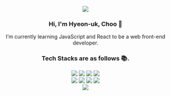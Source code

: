 <div align="center">
<img src="https://capsule-render.vercel.app/api?type=waving&color=auto&customColorList=4&height=100&section=header" />

### Hi, I'm Hyeon-uk, Choo 👋
I’m currently learning JavaScript and React to be a web front-end developer.

### Tech Stacks are as follows 📚.

<div>
<img src="https://img.shields.io/badge/HTML-E34F26?style=flat-square&logo=html5&logoColor=white"/>
<img src="https://img.shields.io/badge/CSS-1572B6?style=flat-square&logo=css3&logoColor=white"/>

<img src="https://img.shields.io/badge/JavaScript-F7DF1E?style=flat-square&logo=JavaScript&logoColor=white"/>
<img src="https://img.shields.io/badge/React-61DAFB?style=flat-square&logo=React&logoColor=white"/>
</div>

<div>
<img src="https://img.shields.io/badge/React Router-CA4245?style=flat-square&logo=React Router&logoColor=white"/>
<img src="https://img.shields.io/badge/Redux-764ABC?style=flat-square&logo=Redux&logoColor=white"/>
<img src="https://img.shields.io/badge/Axios-5A29E4?style=flat-square&logo=Axios&logoColor=white"/>
<img src="https://img.shields.io/badge/Styled Components-DB7093?style=flat-square&logo=styled-components&logoColor=white"/>
</div>

<img src="https://capsule-render.vercel.app/api?type=waving&color=auto&customColorList=4&height=100&section=footer" />
<div>

<!--
**hyeonuk-choo/hyeonuk-choo** is a ✨ _special_ ✨ repository because its `README.md` (this file) appears on your GitHub profile.

Here are some ideas to get you started:

- 🔭 I’m currently working on ...
- 🌱 I’m currently learning ...
- 👯 I’m looking to collaborate on ...
- 🤔 I’m looking for help with ...
- 💬 Ask me about ...
- 📫 How to reach me: ...
- 😄 Pronouns: ...
- ⚡ Fun fact: ...
-->
